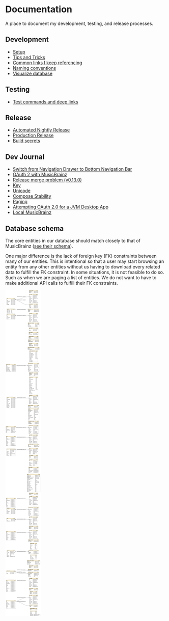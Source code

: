 # Documentation

A place to document my development, testing, and release processes.

## Development

- [Setup](./development/setup.md)
- [Tips and Tricks](./development/tips.md)
- [Common links I keep referencing](./development/common_links.md)
- [Naming conventions](./development/naming_conventions.md)
- [Visualize database](./development/visualize_database.md)

## Testing

- [Test commands and deep links](./testing/test_commands_and_deep_links.md)

## Release

- [Automated Nightly Release](./release/automated_beta_release.md)
- [Production Release](./release/production_release.md)
- [Build secrets](release/build_secrets.md)

## Dev Journal

- [Switch from Navigation Drawer to Bottom Navigation Bar](./journal/2023-02-21_drawer_to_bottom_nav.md)
- [OAuth 2 with MusicBrainz](./journal/2023-03-05_oauth_musicbrainz.md)
- [Release merge problem (v0.13.0)](./journal/2023-07-30_release_merge_problem.md)
- [Key](./journal/2023-09-26_key.md)
- [Unicode](./journal/2023-10-02_unicode.md)
- [Compose Stability](./journal/2023-10-03_compose_stability.md)
- [Paging](./journal/2023-10-14_paging.md)
- [Attempting OAuth 2.0 for a JVM Desktop App](./journal/2023-10-20_oauth_jvm_desktop.md)
- [Local MusicBrainz](./journal/2023-12-10_local_musicbrainz.md)

## Database schema

The core entities in our database should match closely to that of MusicBrainz ([see their schema](https://musicbrainz.org/doc/MusicBrainz_Database/Schema)).

One major difference is the lack of foreign key (FK) constraints between many of our entities.
This is intentional so that a user may start browsing an entity from any other entities without us having to download every related data to fulfill the FK constraint.
In some situations, it is not feasible to do so.
Such as when we are paging a list of entities.
We do not want to have to make additional API calls to fulfill their FK constraints.

![](../assets/musicsearch_db_schema.svg)
